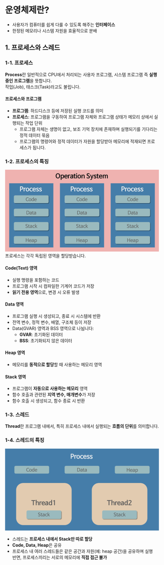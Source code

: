# 운영체제란?

- 사용자가 컴퓨터를 쉽게 다룰 수 있도록 해주는 **인터페이스**
- 한정된 메모리나 시스템 자원을 효율적으로 분배

## 1. 프로세스와 스레드

### 1-1. 프로세스

**Process**란 일반적으로 CPU에서 처리되는 사용자 프로그램, 시스템 프로그램 즉 **실행 중인 프로그램**을 뜻합니다.  
작업(Job), 태스크(Task)라고도 불립니다.

#### 프로세스와 프로그램

- **프로그램**: 하드디스크 등에 저장된 실행 코드를 의미  
- **프로세스**: 프로그램을 구동하여 프로그램 자체와 프로그램 상태가 메모리 상에서 실행되는 작업 단위  
  - 프로그램 자체는 생명이 없고, 보조 기억 장치에 존재하며 실행되기를 기다리는 정적 데이터 묶음  
  - 프로그램의 명령어와 정적 데이터가 자원을 할당받아 메모리에 적재되면 프로세스가 됩니다.

### 1-2. 프로세스의 특징
![img.png](img.png)
프로세스는 각각 독립된 영역을 할당받습니다.

#### Code(Text) 영역
- 실행 명령을 포함하는 코드
- 프로그램 시작 시 컴파일한 기계어 코드가 저장
- **읽기 전용 영역**으로, 변경 시 오류 발생

#### Data 영역
- 프로그램 실행 시 생성되고, 종료 시 시스템에 반환
- 전역 변수, 정적 변수, 배열, 구조체 등이 저장
- Data(GVAR) 영역과 BSS 영역으로 나뉩니다:
  - **GVAR**: 초기화된 데이터
  - **BSS**: 초기화되지 않은 데이터

#### Heap 영역
- 메모리를 **동적으로 할당**할 때 사용하는 메모리 영역

#### Stack 영역
- 프로그램이 **자동으로 사용하는 메모리** 영역
- 함수 호출과 관련된 **지역 변수, 매개변수**가 저장
- 함수 호출 시 생성되고, 함수 종료 시 반환

### 1-3. 스레드

**Thread**란 프로그램 내에서, 특히 프로세스 내에서 실행되는 **흐름의 단위**를 의미합니다.

### 1-4. 스레드의 특징
![img_1.png](img_1.png)
- 스레드는 **프로세스 내에서 Stack만 따로 할당**
- **Code, Data, Heap**은 공유
- 프로세스 내 여러 스레드들은 같은 공간과 자원(예: heap 공간)을 공유하며 실행  
  반면, 프로세스끼리는 서로의 메모리에 **직접 접근 불가**
